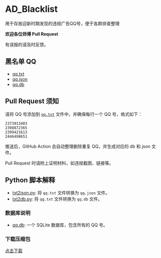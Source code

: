 # AD_Blacklist

用于存放迎新时期发现的违规广告QQ号，便于各群排查整理

**欢迎各位师傅 Pull Request**

有误报的请及时反馈。

## 黑名单 QQ

- [qq.txt](./qq.txt)
- [qq.json](./qq.json)
- [qq.db](./qq.db)

## Pull Request 须知

请将 QQ 号添加到 [`qq.txt`](./qq.txt) 文件中，并确保每行一个 QQ 号，格式如下：

```
2373913403
2398872365
2399421613
2446498651
```

推送后，GitHub Action 会自动整理删除重复 QQ，并生成对应的 db 和 json 文件。

Pull Request 时请附上证明材料，如违规截图、链接等。

## Python 脚本解释

- [txt2json.py](./txt2json.py): 将 `qq.txt` 文件转换为 `qq.json` 文件。
- [txt2db.py](./txt2db.py): 将 `qq.txt` 文件转换为 `qq.db` 文件。
  
### 数据库说明

- [qq.db](./qq.db): 一个 SQLite 数据库，包含所有的 QQ 号。

### 下载压缩包

[点击下载](https://github.com/W1ndys/AD_Blacklist/archive/refs/heads/main.zip)


